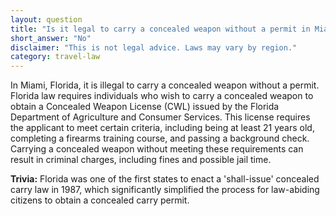 ```yaml
---
layout: question
title: "Is it legal to carry a concealed weapon without a permit in Miami, USA?"
short_answer: "No"
disclaimer: "This is not legal advice. Laws may vary by region."
category: travel-law
---
```

In Miami, Florida, it is illegal to carry a concealed weapon without a permit. Florida law requires individuals who wish to carry a concealed weapon to obtain a Concealed Weapon License (CWL) issued by the Florida Department of Agriculture and Consumer Services. This license requires the applicant to meet certain criteria, including being at least 21 years old, completing a firearms training course, and passing a background check. Carrying a concealed weapon without meeting these requirements can result in criminal charges, including fines and possible jail time.

**Trivia:** Florida was one of the first states to enact a 'shall-issue' concealed carry law in 1987, which significantly simplified the process for law-abiding citizens to obtain a concealed carry permit.
